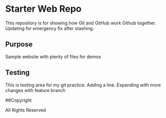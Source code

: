 # Starter Web Repo

This repository is for showing how Git and GitHub work
Github together. Updating for emergency fix after stashing.

## Purpose

Sample website with plenty of files for demos

## Testing

This is testing area for my git practice.  Adding a line.
Expanding with more changes with feature branch

##Copyright

All Rights Reserved
